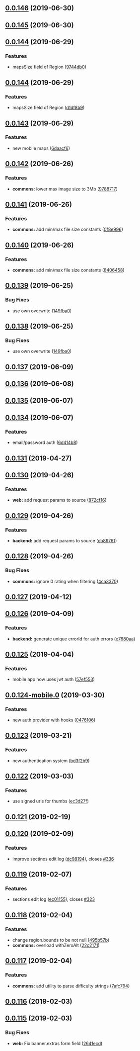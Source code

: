 ## [0.0.146](https://github.com/doomsower/whitewater/compare/@whitewater-guide/commons@0.0.144...@whitewater-guide/commons@0.0.146) (2019-06-30)

## [0.0.145](https://github.com/doomsower/whitewater/compare/@whitewater-guide/commons@0.0.144...@whitewater-guide/commons@0.0.145) (2019-06-30)

## [0.0.144](https://github.com/doomsower/whitewater/compare/@whitewater-guide/commons@0.0.143...@whitewater-guide/commons@0.0.144) (2019-06-29)

### Features

- mapsSize field of Region ([9744db0](https://github.com/doomsower/whitewater/commit/9744db0))

## [0.0.144](https://github.com/doomsower/whitewater/compare/@whitewater-guide/commons@0.0.143...@whitewater-guide/commons@0.0.144) (2019-06-29)

### Features

- mapsSize field of Region ([d1df8b9](https://github.com/doomsower/whitewater/commit/d1df8b9))

## [0.0.143](https://github.com/doomsower/whitewater/compare/@whitewater-guide/commons@0.0.142...@whitewater-guide/commons@0.0.143) (2019-06-29)

### Features

- new mobile maps ([6daacf6](https://github.com/doomsower/whitewater/commit/6daacf6))

## [0.0.142](https://github.com/doomsower/whitewater/compare/@whitewater-guide/commons@0.0.141...@whitewater-guide/commons@0.0.142) (2019-06-26)

### Features

- **commons:** lower max image size to 3Mb ([9788717](https://github.com/doomsower/whitewater/commit/9788717))

## [0.0.141](https://github.com/doomsower/whitewater/compare/@whitewater-guide/commons@0.0.139...@whitewater-guide/commons@0.0.141) (2019-06-26)

### Features

- **commons:** add min/max file size constants ([0f8e996](https://github.com/doomsower/whitewater/commit/0f8e996))

## [0.0.140](https://github.com/doomsower/whitewater/compare/@whitewater-guide/commons@0.0.139...@whitewater-guide/commons@0.0.140) (2019-06-26)

### Features

- **commons:** add min/max file size constants ([8406458](https://github.com/doomsower/whitewater/commit/8406458))

## [0.0.139](https://github.com/doomsower/whitewater/compare/@whitewater-guide/commons@0.0.137...@whitewater-guide/commons@0.0.139) (2019-06-25)

### Bug Fixes

- use own overwrite ([149fba0](https://github.com/doomsower/whitewater/commit/149fba0))

## [0.0.138](https://github.com/doomsower/whitewater/compare/@whitewater-guide/commons@0.0.137...@whitewater-guide/commons@0.0.138) (2019-06-25)

### Bug Fixes

- use own overwrite ([149fba0](https://github.com/doomsower/whitewater/commit/149fba0))

## [0.0.137](https://github.com/doomsower/whitewater/compare/@whitewater-guide/commons@0.0.136...@whitewater-guide/commons@0.0.137) (2019-06-09)

## [0.0.136](https://github.com/doomsower/whitewater/compare/@whitewater-guide/commons@0.0.134...@whitewater-guide/commons@0.0.136) (2019-06-08)

## [0.0.135](https://github.com/doomsower/whitewater/compare/@whitewater-guide/commons@0.0.134...@whitewater-guide/commons@0.0.135) (2019-06-07)

## [0.0.134](https://github.com/doomsower/whitewater/compare/@whitewater-guide/commons@0.0.131...@whitewater-guide/commons@0.0.134) (2019-06-07)

### Features

- email/password auth ([6d414b8](https://github.com/doomsower/whitewater/commit/6d414b8))

## [0.0.131](https://github.com/doomsower/whitewater/compare/@whitewater-guide/commons@0.0.130...@whitewater-guide/commons@0.0.131) (2019-04-27)

## [0.0.130](https://github.com/doomsower/whitewater/compare/@whitewater-guide/commons@0.0.129...@whitewater-guide/commons@0.0.130) (2019-04-26)

### Features

- **web:** add request params to source ([872cf16](https://github.com/doomsower/whitewater/commit/872cf16))

## [0.0.129](https://github.com/doomsower/whitewater/compare/@whitewater-guide/commons@0.0.128...@whitewater-guide/commons@0.0.129) (2019-04-26)

### Features

- **backend:** add request params to source ([cb89761](https://github.com/doomsower/whitewater/commit/cb89761))

## [0.0.128](https://github.com/doomsower/whitewater/compare/@whitewater-guide/commons@0.0.127...@whitewater-guide/commons@0.0.128) (2019-04-26)

### Bug Fixes

- **commons:** ignore 0 rating when filtering ([4ca3370](https://github.com/doomsower/whitewater/commit/4ca3370))

## [0.0.127](https://github.com/doomsower/whitewater/compare/@whitewater-guide/commons@0.0.126...@whitewater-guide/commons@0.0.127) (2019-04-12)

## [0.0.126](https://github.com/doomsower/whitewater/compare/@whitewater-guide/commons@0.0.125...@whitewater-guide/commons@0.0.126) (2019-04-09)

### Features

- **backend:** generate unique errorId for auth errors ([e7680aa](https://github.com/doomsower/whitewater/commit/e7680aa))

## [0.0.125](https://github.com/doomsower/whitewater/compare/@whitewater-guide/commons@0.0.123...@whitewater-guide/commons@0.0.125) (2019-04-04)

### Features

- mobile app now uses jwt auth ([57ef553](https://github.com/doomsower/whitewater/commit/57ef553))

## [0.0.124-mobile.0](https://github.com/doomsower/whitewater/compare/@whitewater-guide/commons@0.0.123...@whitewater-guide/commons@0.0.124-mobile.0) (2019-03-30)

### Features

- new auth provider with hooks ([0476106](https://github.com/doomsower/whitewater/commit/0476106))

## [0.0.123](https://github.com/doomsower/whitewater/compare/@whitewater-guide/commons@0.0.122...@whitewater-guide/commons@0.0.123) (2019-03-21)

### Features

- new authentication system ([bd3f2b9](https://github.com/doomsower/whitewater/commit/bd3f2b9))

## [0.0.122](https://github.com/doomsower/whitewater/compare/@whitewater-guide/commons@0.0.121...@whitewater-guide/commons@0.0.122) (2019-03-03)

### Features

- use signed urls for thumbs ([ec3d27f](https://github.com/doomsower/whitewater/commit/ec3d27f))

## [0.0.121](https://github.com/doomsower/whitewater/compare/@whitewater-guide/commons@0.0.120...@whitewater-guide/commons@0.0.121) (2019-02-19)

## [0.0.120](https://github.com/doomsower/whitewater/compare/@whitewater-guide/commons@0.0.119...@whitewater-guide/commons@0.0.120) (2019-02-09)

### Features

- improve sectinos edit log ([dc98194](https://github.com/doomsower/whitewater/commit/dc98194)), closes [#336](https://github.com/doomsower/whitewater/issues/336)

## [0.0.119](https://github.com/doomsower/whitewater/compare/@whitewater-guide/commons@0.0.118...@whitewater-guide/commons@0.0.119) (2019-02-07)

### Features

- sections edit log ([ec01155](https://github.com/doomsower/whitewater/commit/ec01155)), closes [#323](https://github.com/doomsower/whitewater/issues/323)

## [0.0.118](https://github.com/doomsower/whitewater/compare/@whitewater-guide/commons@0.0.117...@whitewater-guide/commons@0.0.118) (2019-02-04)

### Features

- change region.bounds to be not null ([495b57b](https://github.com/doomsower/whitewater/commit/495b57b))
- **commons:** overload withZeroAlt ([22c2171](https://github.com/doomsower/whitewater/commit/22c2171))

## [0.0.117](https://github.com/doomsower/whitewater/compare/@whitewater-guide/commons@0.0.116...@whitewater-guide/commons@0.0.117) (2019-02-04)

### Features

- **commons:** add utility to parse difficulty strings ([7afc794](https://github.com/doomsower/whitewater/commit/7afc794))

## [0.0.116](https://github.com/doomsower/whitewater/compare/@whitewater-guide/commons@0.0.115...@whitewater-guide/commons@0.0.116) (2019-02-03)

## [0.0.115](https://github.com/doomsower/whitewater/compare/@whitewater-guide/commons@0.0.115...@whitewater-guide/commons@0.0.115) (2019-02-03)

### Bug Fixes

- **web:** Fix banner.extras form field ([2641ecd](https://github.com/doomsower/whitewater/commit/2641ecd))
